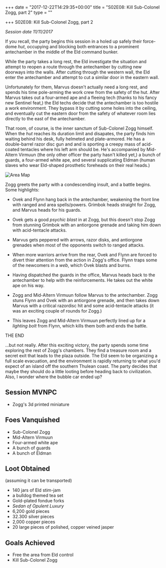 +++
date = "2017-12-22T14:29:35+00:00"
title = "S02E08: Kill Sub-Colonel Zogg, part 2"
type = ""

+++
S02E08: Kill Sub-Colonel Zogg, part 2

_Session date 11/11/2017_

If you recall, the party begins this session in a holed up safely their force-dome _hut_, occupying and blocking both entrances to a prominent antechamber in the middle of the Eld command bunker.  

<!--more-->

While the party takes a long rest, the Eld investigate the situation and attempt to reopen a route through the antechamber by cutting new doorways into the walls. After cutting through the western wall, the Eld enter the antechamber and attempt to cut a similar door in the eastern wall. 

Unfortunately for them, Marvus doesn't actually need a long rest, and spends his time pole-arming the work crew from the safety of the hut. After Marvus takes out a four-armed ape and a fleeing tech (thanks to his fancy new Sentinel feat,) the Eld techs decide that the antechamber is too hostile a work environment. They bypass it by cutting some holes into the ceiling, and eventually cut the eastern door from the safety of whatever room lies directly to the east of the antechamber.

That room, of course, is the inner sanctum of Sub-Colonel Zogg himself. When the _hut_ reaches its duration limit and disapates, the party finds him waiting behind his desk, fully helmeted and plate-armored. He has a double-barrel razor disc gun and and is sporting a creepy mass of acid-coated tentacles where his left arm should be. He's accompanied by Mid-Altern Virmuun (the only other officer the party hasn't killed yet,) a bunch of guards, a four-armed white ape, and several supplicating Eldman (human slaves who wear Eld-shaped prosthetic foreheads on their real heads.) 

![Area Map](/uploads/session_8.png)

Zogg greets the party with a condescending insult, and a battle begins. Some highlights:

* Ovek and Flynn hang back in the antechamber,  weakening the front line with ranged and area spells/powers. Grimbok heads straight for Zogg, and Marvus heads for his guards. 

* Ovek gets a good _psychic blast_ in at Zogg, but this doesn't stop Zogg from stunning Grimbok with an antiorgone grenade and taking him down with acid-tentacle attacks.
 
* Marvus gets peppered with arrows, razor disks, and antiorgone grenades when most of the opponents switch to ranged attacks.

* When more warriors arrive from the rear, Ovek and Flynn are forced to divert thier attention from the action in Zogg's office. Flynn traps some of the newcomers in a _web_, which Ovek blasts and burns.

* Having dispatched the guards in the office, Marvus heads back to the antechamber to help with the reinforcements. He takes out the white ape on his way.

* Zogg and Mid-Altern Virmuun follow Marvus to the antechamber. Zogg stuns Flynn and Ovek with an antiorgone grenade, and then takes down Marvus with a critical razordisc hit and some acid-tentacle attacks (it was an exciting couple of rounds for Zogg.)

* This leaves Zogg and Mid-Altern Virmuun perfectly lined up for a _lighting bolt_ from Flynn, which kills them both and ends the battle.

THE END

...but not really. After this exciting victory, the party spends some time exploring the rest of Zogg's chambers. They find a treasure room and a secret exit that leads to the plaza outside. The Eld seem to be organizing a full scale evacuation, and the environment is rapidly returning to what you'd expect of an island off the southern Thulean coast. The party decides that maybe they should do a little looting before heading back to civilization. Also, I wonder where the bubble car ended up?

## Session MVNPC

* Zogg's 3d printed miniature

## Foes Vanquished

* Sub-Colonel Zogg
* Mid-Altern Virmuun
* Four-armed white ape
* A bunch of guards
* A bunch of Eldman

## Loot Obtained

(assuming it can be transported)

* 140 jars of Eld stim-jam
* a bulldog themed tea set 
* Gold-plated fondue forks
* _Sedan of Opulent Luxury_
* 6,200 gold pieces
* 32.300 silver pieces
* 2,000 copper pieces
* 20 large pieces of polished, copper veined  jasper


## Goals Achieved

* Free the area from Eld control
* Kill Sub-Colonel Zogg


